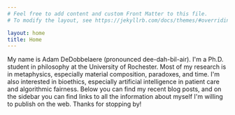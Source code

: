 ```yaml
---
# Feel free to add content and custom Front Matter to this file.
# To modify the layout, see https://jekyllrb.com/docs/themes/#overriding-theme-defaults

layout: home
title: Home
---
```


My name is Adam DeDobbelaere (pronounced dee-dah-bil-air). I'm a Ph.D. student in philosophy at the University of Rochester. Most of my research is in metaphysics, especially material composition, paradoxes, and time. I'm also interested in bioethics, especially artificial intelligence in patient care and algorithmic fairness. Below you can find my recent blog posts, and on the sidebar you can find links to all the information about myself I'm willing to publish on the web. Thanks for stopping by!